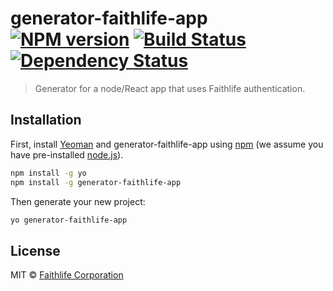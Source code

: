 # generator-faithlife-app [![NPM version][npm-image]][npm-url] [![Build Status][travis-image]][travis-url] [![Dependency Status][daviddm-image]][daviddm-url]
> Generator for a node/React app that uses Faithlife authentication.

## Installation

First, install [Yeoman](http://yeoman.io) and generator-faithlife-app using [npm](https://www.npmjs.com/) (we assume you have pre-installed [node.js](https://nodejs.org/)).

```bash
npm install -g yo
npm install -g generator-faithlife-app
```

Then generate your new project:

```bash
yo generator-faithlife-app
```

## License

MIT © [Faithlife Corporation]()


[npm-image]: https://badge.fury.io/js/generator-faithlife-app.svg
[npm-url]: https://npmjs.org/package/generator-faithlife-app
[travis-image]: https://travis-ci.org/Faithlife/generator-faithlife-app.svg?branch=master
[travis-url]: https://travis-ci.org/Faithlife/generator-faithlife-app
[daviddm-image]: https://david-dm.org/Faithlife/generator-faithlife-app.svg?theme=shields.io
[daviddm-url]: https://david-dm.org/Faithlife/generator-faithlife-app
